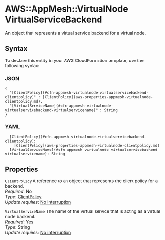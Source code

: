 # AWS::AppMesh::VirtualNode VirtualServiceBackend<a name="aws-properties-appmesh-virtualnode-virtualservicebackend"></a>

An object that represents a virtual service backend for a virtual node\.

## Syntax<a name="aws-properties-appmesh-virtualnode-virtualservicebackend-syntax"></a>

To declare this entity in your AWS CloudFormation template, use the following syntax:

### JSON<a name="aws-properties-appmesh-virtualnode-virtualservicebackend-syntax.json"></a>

```
{
  "[ClientPolicy](#cfn-appmesh-virtualnode-virtualservicebackend-clientpolicy)" : [ClientPolicy](aws-properties-appmesh-virtualnode-clientpolicy.md),
  "[VirtualServiceName](#cfn-appmesh-virtualnode-virtualservicebackend-virtualservicename)" : String
}
```

### YAML<a name="aws-properties-appmesh-virtualnode-virtualservicebackend-syntax.yaml"></a>

```
  [ClientPolicy](#cfn-appmesh-virtualnode-virtualservicebackend-clientpolicy): 
    [ClientPolicy](aws-properties-appmesh-virtualnode-clientpolicy.md)
  [VirtualServiceName](#cfn-appmesh-virtualnode-virtualservicebackend-virtualservicename): String
```

## Properties<a name="aws-properties-appmesh-virtualnode-virtualservicebackend-properties"></a>

`ClientPolicy`  <a name="cfn-appmesh-virtualnode-virtualservicebackend-clientpolicy"></a>
A reference to an object that represents the client policy for a backend\.  
*Required*: No  
*Type*: [ClientPolicy](aws-properties-appmesh-virtualnode-clientpolicy.md)  
*Update requires*: [No interruption](https://docs.aws.amazon.com/AWSCloudFormation/latest/UserGuide/using-cfn-updating-stacks-update-behaviors.html#update-no-interrupt)

`VirtualServiceName`  <a name="cfn-appmesh-virtualnode-virtualservicebackend-virtualservicename"></a>
The name of the virtual service that is acting as a virtual node backend\.  
*Required*: Yes  
*Type*: String  
*Update requires*: [No interruption](https://docs.aws.amazon.com/AWSCloudFormation/latest/UserGuide/using-cfn-updating-stacks-update-behaviors.html#update-no-interrupt)